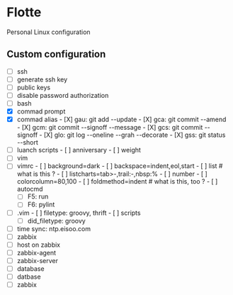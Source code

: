 # Flotte

Personal Linux configuration

## Custom configuration

- [ ]  ssh
  - [ ]  generate ssh key
  - [ ]  public keys
  - [ ]  disable password authorization
- [ ]  bash
  - [X]  commad prompt
  - [X]  commad alias
    - [X]  gau: git add --update
    - [X]  gca: git commit --amend
    - [X]  gcm: git commit --signoff --message
    - [X]  gcs: git commit --signoff
    - [X]  glo: git log --oneline --grah --decorate
    - [X]  gss: git status --short
  - [ ]  luanch scripts
    - [ ]  anniversary
    - [ ]  weight
- [ ]  vim
  - [ ]  vimrc
    - [ ]  background=dark
    - [ ]  backspace=indent,eol,start
    - [ ]  list # what is this ?
    - [ ]  listcharts=tab>-,trail:-,nbsp:%
    - [ ]  number
    - [ ]  colorcolumn=80,100
    - [ ]  foldmethod=indent # what is this, too ?
    - [ ]  autocmd
      - [ ]  F5: run
      - [ ]  F6: pylint
  - [ ]  .vim
    - [ ]  filetype: groovy, thrift
    - [ ]  scripts
      - [ ]  did_filetype: groovy
- [ ]  time sync: ntp.eisoo.com
- [ ]  zabbix
  - [ ]  host on zabbix
  - [ ]  zabbix-agent
  - [ ]  zabbix-server
  - [ ]  database
- [ ]  datbase
  - [ ]  zabbix
